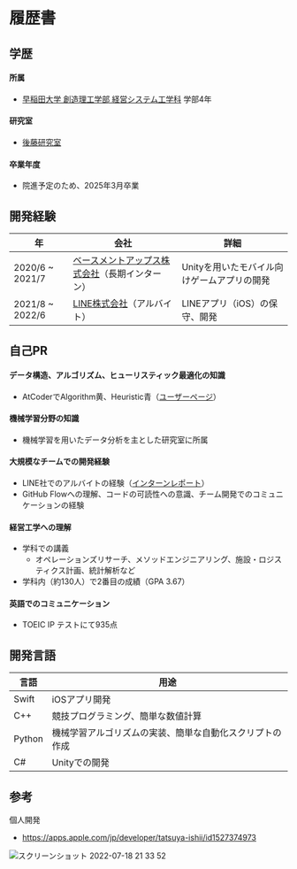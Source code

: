 # 履歴書

## 学歴 

#### 所属

- [早稲田大学 創造理工学部 経営システム工学科](http://www.mgmt.waseda.ac.jp/) 学部4年

#### 研究室

- [後藤研究室](http://www.it.mgmt.waseda.ac.jp/index.html)

#### 卒業年度

- 院進予定のため、2025年3月卒業

## 開発経験

| 年 | 会社 | 詳細 |
| --- | ---- | ---- |
| 2020/6 ~ 2021/7 | [ベースメントアップス株式会社](https://basementapps.tokyo/)（長期インターン） | Unityを用いたモバイル向けゲームアプリの開発 |
| 2021/8 ~ 2022/6 | [LINE株式会社](https://linecorp.com/ja/)（アルバイト） | LINEアプリ（iOS）の保守、開発 |

## 自己PR

#### データ構造、アルゴリズム、ヒューリスティック最適化の知識
  - AtCoderでAlgorithm黄、Heuristic青（[ユーザーページ](https://atcoder.jp/users/tishii24)）
#### 機械学習分野の知識
  - 機械学習を用いたデータ分析を主とした研究室に所属
#### 大規模なチームでの開発経験  
  - LINE社でのアルバイトの経験（[インターンレポート](https://engineering.linecorp.com/ja/blog/internship2021-ios-browser-ui/)）
  - GitHub Flowへの理解、コードの可読性への意識、チーム開発でのコミュニケーションの経験
#### 経営工学への理解
  - 学科での講義
    - オペレーションズリサーチ、メソッドエンジニアリング、施設・ロジスティクス計画、統計解析など
  - 学科内（約130人）で2番目の成績（GPA 3.67）
#### 英語でのコミュニケーション
  - TOEIC IP テストにて935点

## 開発言語

| 言語 | 用途 |
| --- | ---- |
| Swift | iOSアプリ開発 |
| C++ | 競技プログラミング、簡単な数値計算 |
| Python | 機械学習アルゴリズムの実装、簡単な自動化スクリプトの作成 |
| C# | Unityでの開発 |

## 参考

個人開発
- https://apps.apple.com/jp/developer/tatsuya-ishii/id1527374973

![スクリーンショット 2022-07-18 21 33 52](https://user-images.githubusercontent.com/64118114/179512136-89552532-6248-49e2-b45c-2e30113e077a.png)
